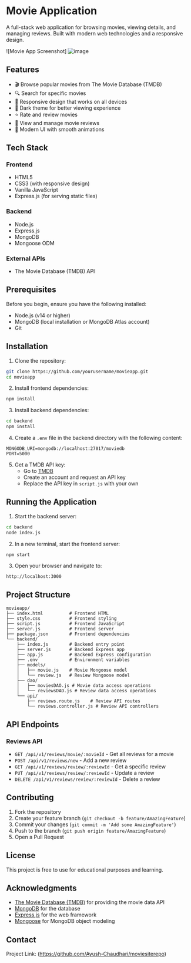 # Movie Application

A full-stack web application for browsing movies, viewing details, and managing reviews. Built with modern web technologies and a responsive design.

![Movie App Screenshot]
![image](https://github.com/user-attachments/assets/26d92ff3-7d7c-41ba-b015-6e48ce9208b7)


## Features

- 🎬 Browse popular movies from The Movie Database (TMDB)
- 🔍 Search for specific movies
- 📱 Responsive design that works on all devices
- 🌙 Dark theme for better viewing experience
- ⭐ Rate and review movies
- 💬 View and manage movie reviews
- 🎨 Modern UI with smooth animations

## Tech Stack

### Frontend
- HTML5
- CSS3 (with responsive design)
- Vanilla JavaScript
- Express.js (for serving static files)

### Backend
- Node.js
- Express.js
- MongoDB
- Mongoose ODM

### External APIs
- The Movie Database (TMDB) API

## Prerequisites

Before you begin, ensure you have the following installed:
- Node.js (v14 or higher)
- MongoDB (local installation or MongoDB Atlas account)
- Git

## Installation

1. Clone the repository:
```bash
git clone https://github.com/yourusername/movieapp.git
cd movieapp
```

2. Install frontend dependencies:
```bash
npm install
```

3. Install backend dependencies:
```bash
cd backend
npm install
```

4. Create a `.env` file in the backend directory with the following content:
```
MONGODB_URI=mongodb://localhost:27017/moviedb
PORT=5000
```

5. Get a TMDB API key:
   - Go to [TMDB](https://www.themoviedb.org/)
   - Create an account and request an API key
   - Replace the API key in `script.js` with your own

## Running the Application

1. Start the backend server:
```bash
cd backend
node index.js
```

2. In a new terminal, start the frontend server:
```bash
npm start
```

3. Open your browser and navigate to:
```
http://localhost:3000
```

## Project Structure

```
movieapp/
├── index.html          # Frontend HTML
├── style.css           # Frontend styling
├── script.js           # Frontend JavaScript
├── server.js           # Frontend server
├── package.json        # Frontend dependencies
└── backend/
    ├── index.js        # Backend entry point
    ├── server.js       # Backend Express app
    ├── app.js          # Backend Express configuration
    ├── .env            # Environment variables
    ├── models/
    │   ├── movie.js    # Movie Mongoose model
    │   └── review.js   # Review Mongoose model
    ├── dao/
    │   ├── moviesDAO.js # Movie data access operations
    │   └── reviewsDAO.js # Review data access operations
    └── api/
        ├── reviews.route.js    # Review API routes
        └── reviews.controller.js # Review API controllers
```

## API Endpoints

### Reviews API

- `GET /api/v1/reviews/movie/:movieId` - Get all reviews for a movie
- `POST /api/v1/reviews/new` - Add a new review
- `GET /api/v1/reviews/review/:reviewId` - Get a specific review
- `PUT /api/v1/reviews/review/:reviewId` - Update a review
- `DELETE /api/v1/reviews/review/:reviewId` - Delete a review

## Contributing

1. Fork the repository
2. Create your feature branch (`git checkout -b feature/AmazingFeature`)
3. Commit your changes (`git commit -m 'Add some AmazingFeature'`)
4. Push to the branch (`git push origin feature/AmazingFeature`)
5. Open a Pull Request

## License

This project is free to use for educational purposes and learning.

## Acknowledgments

- [The Movie Database (TMDB)](https://www.themoviedb.org/) for providing the movie data API
- [MongoDB](https://www.mongodb.com/) for the database
- [Express.js](https://expressjs.com/) for the web framework
- [Mongoose](https://mongoosejs.com/) for MongoDB object modeling

## Contact

Project Link: (https://github.com/Ayush-Chaudhari/moviesiterepo)
